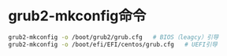 # grub2-mkconfig命令

```sh
grub2-mkconfig -o /boot/grub2/grub.cfg   # BIOS（leagcy）引导
grub2-mkconfig -o /boot/efi/EFI/centos/grub.cfg   # UEFI引导
```